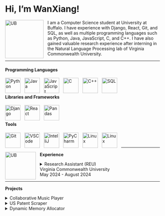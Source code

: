 # Hi, I’m WanXiang!

<img align="left" alt="UB" width="125px" style="padding-right:10px;" src="https://media.bizj.us/view/img/2690091/suny-ub-logo*1200xx1200-675-0-63.jpg" />
<p>I am a Computer Science student at University at Buffalo. I have experience with Django, React, Git, and SQL, as well as multiple programming languages such as Python, Java, JavaScript, C, and C++. I have also gained valuable research experience after interning in the Natural Language Processing lab of Virginia Commonwealth University.</p>

---

#### Programming Languages
<img align="left" alt="Python" width="50px" height="50px" style="padding-right:10px;" src="https://brandslogos.com/wp-content/uploads/images/large/python-logo.png" />
<img align="left" alt="Java" width="50px" height="50px" style="padding-right:10px;" src="https://www.kindpng.com/picc/m/198-1984828_java-icon-transparent-hd-png-download.png" />
<img align="left" alt="JavaScript" width="50px" height="50px" style="padding-right:10px;" src="https://logowik.com/content/uploads/images/3799-javascript.jpg" />
<img align="left" alt="C" width="50px" height="50px" style="padding-right:10px;" src="https://www.sparks-formation.com/wp-content/uploads/2020/06/langage-c.png" />
<img align="left" alt="C++" width="50px" height="50px" style="padding-right:10px;" src="https://logodix.com/logo/1137946.png" />
<img align="left" alt="SQL" width="50px" height="50px" style="padding-right:10px;" src="https://w7.pngwing.com/pngs/170/924/png-transparent-microsoft-sql-server-microsoft-azure-sql-database-microsoft-text-logo-microsoft-azure.png" /><br><br>

#### Libraries and Frameworks
<img align="left" alt="Django" width="50px" height="50px" style="padding-right:10px;" src="https://brandslogos.com/wp-content/uploads/images/large/django-logo.png" />
<img align="left" alt="React" width="50px" height="50px" style="padding-right:10px;" src="https://logos-download.com/wp-content/uploads/2016/09/React_logo_logotype_emblem.png" />
<img align="left" alt="Pandas" width="50px" height="50px" style="padding-right:10px;" src="https://www.freecodecamp.org/news/content/images/2020/07/pandas-logo.png" /><br><br>

#### Tools
<img align="left" alt="Git" width="50px" height="50px" style="padding-right:10px;" src="https://toppng.com/uploads/preview/git-logo-11609362364wwhuzvtx5h.png" />
<img align="left" alt="VSCode" width="50px" height="50px" style="padding-right:10px;" src="https://i.pinimg.com/originals/24/42/f8/2442f8e6dbd772f0cf1dad8d803399bc.png" />
<img align="left" alt="IntelliJ" width="50px" height="50px" style="padding-right:10px;" src="https://logonoid.com/images/intellij-idea-logo.png" />
<img align="left" alt="PyCharm" width="50px" height="50px" style="padding-right:10px;" src="https://blog.finxter.com/wp-content/uploads/2020/11/PyCharm_Logo.png" />
<img align="left" alt="Linux" width="50px" height="50px" style="padding-right:10px;" src="https://pluspng.com/img-png/linux-logo-png-linux-png-logo-free-img-594x720.png" />
<img align="left" alt="Linux" width="50px" height="50px" style="padding-right:10px;" src="https://slurm.schedmd.com/slurm_logo.png" /><br><br>

---

**Experience**
<img align="left" alt="UB" width="100px" height="90px" style="padding-right:10px;" src="https://bloximages.newyork1.vip.townnews.com/richmond.com/content/tncms/assets/v3/editorial/c/1a/c1aa3336-62e6-576e-8d1b-c2f309342b29/584b7ab80be21.image.png" />
<details>
  <summary>Research Assistant (REU)<br>Virginia Commonwealth University<br>May 2024 - August 2024</summary>
  - Developed a Python script that extracts thousands of US patent data, including JSON data, text, and images, using the Google Patents API.<br>
  - Trained a Named Entity Recognition model using data that I preprocessed into Pandas DataFrames with the NLTK and Pandas libraries.<br> 
  - Used the trained model to perform Named Entity Recognition on the patent text files I created to label all chemicals found in the patents.<br>
  - Utilized Slurm Workload Manager and a high-performance computing cluster called Athena to train and test the Named Entity Recognition model.<br>
  - Read various research papers, created PowerPoint presentations on them, and gave presentations to groups of people in our lab.<br>
  - Created a scientific poster and described my research in a symposium.<br>
</details>

---

**Projects**
<details>
  <summary>Collaborative Music Player</summary>
  - Designed a music player that allows a group of people to join a music room, vote on what songs to play, and listen to the songs together on their own computers.<br>
  - Made use of Python, Django, and Spotify Web API to run the web server and JavaScript and React to design the webpages.<br>
</details>
<details>
  <summary>US Patent Scraper</summary>
  - Utilized Python and the Google Patents API to get a list of all relevant patents after the user enters a search query.<br>
  - Developed code that automatically creates folders for all relevant patents found and saves each of their patent data, images, and text into the folders.<br>
  - Used Beautiful Soup to scrape text off patent webpages and regular expressions to process the text before writing them into text files.<br>
</details>
<details>
  <summary>Dynamic Memory Allocator</summary>
  - Developed my own dynamic memory allocator based on the multi-pool allocation strategy, balancing between pool-based and bulk-based allocations.<br> 
  - Implemented malloc, calloc, and realloc to allocate memory and implemented free to give memory back to the system.<br>
  - Designed a doubly linked free list table to manage free memory blocks efficiently.<br>
</details>







